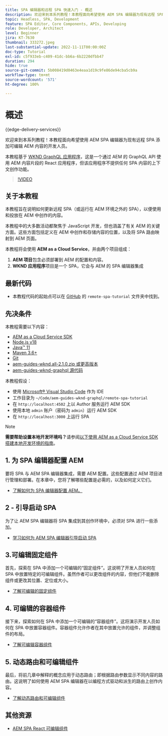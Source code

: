 ```yaml
---
title: SPA 编辑器和远程 SPA 快速入门 - 概述
description: 欢迎来到本系列教程！本教程面向希望使用 AEM SPA 编辑器为现有远程 SPA 添加可编辑 AEM 内容的开发人员。
topic: Headless, SPA, Development
feature: SPA Editor, Core Components, APIs, Developing
role: Developer, Architect
level: Beginner
jira: KT-7630
thumbnail: 333272.jpeg
last-substantial-update: 2022-11-11T00:00:00Z
doc-type: Tutorial
exl-id: c5f933eb-c409-41dc-bb6a-6b2220dfbb47
duration: 294
hide: true
source-git-commit: 5b008419d0463e4eaa1d19c9fe86de94cba5cb9a
workflow-type: tm+mt
source-wordcount: '571'
ht-degree: 100%

---
```


# 概述

{{edge-delivery-services}}

欢迎来到本系列教程！本教程面向希望使用 AEM SPA 编辑器为现有远程 SPA 添加可编辑 AEM 内容的开发人员。

本教程基于 [WKND GraphQL 应用程序](https://experienceleague.adobe.com/docs/experience-manager-learn/getting-started-with-aem-headless/graphql/overview.html)，这是一个通过 AEM 的 GraphQL API 使用 AEM 内容片段的 React 应用程序，但该应用程序不提供任何 SPA 内容的上下文创作功能。

>[!VIDEO](https://video.tv.adobe.com/v/333272?quality=12&learn=on)

## 关于本教程

本教程旨在说明如何更新远程 SPA（或运行在 AEM 环境之外的 SPA），以便使用和投放在 AEM 中创作的内容。

本教程中的大多数活动都聚焦于 JavaScript 开发，但也涵盖了有关 AEM 的关键方面。这些方面包括定义在 AEM 中创作和存储内容的位置，以及将 SPA 路由映射到 AEM 页面。

本教程将会使用 **AEM as a Cloud Service**，并由两个项目组成：

1. __AEM 项目__&#x200B;包含必须部署到 AEM 的配置和内容。
1. __WKND 应用程序__&#x200B;项目是一个 SPA，它会与 AEM 的 SPA 编辑器集成

## 最新代码

+ 本教程代码的起始点可以在 [GitHub](https://github.com/adobe/aem-guides-wknd-graphql/tree/main/remote-spa-tutorial) 的 `remote-spa-tutorial` 文件夹中找到。

## 先决条件

本教程需要以下内容：

+ [AEM as a Cloud Service SDK](https://experienceleague.adobe.com/docs/experience-manager-learn/cloud-service/local-development-environment-set-up/aem-runtime.html?lang=zh-Hans)
+ [Node.js v18](https://nodejs.org/en/)
+ [Java™ 11](https://downloads.experiencecloud.adobe.com/content/software-distribution/en/general.html)
+ [Maven 3.6+](https://maven.apache.org/)
+ [Git](https://git-scm.com/downloads)
+ [aem-guides-wknd.all-2.1.0.zip 或更高版本](https://github.com/adobe/aem-guides-wknd/releases)
+ [aem-guides-wknd-graphql 源代码](https://github.com/adobe/aem-guides-wknd-graphql/tree/main)

本教程假设：

+ 使用 [Microsoft® Visual Studio Code](https://visualstudio.microsoft.com/) 作为 IDE
+ 工作目录为 `~/Code/aem-guides-wknd-graphql/remote-spa-tutorial`
+ 在 `http://localhost:4502` 上以 Author 服务运行 AEM SDK
+ 使用本地 `admin` 账户（密码为 `admin`）运行 AEM SDK
+ 在 `http://localhost:3000` 上运行 SPA

>[!NOTE]
>
> **需要帮助设置本地开发环境吗？**&#x200B;请参阅[以下使用 AEM as a Cloud Service SDK 搭建本地开发环境的指南](https://experienceleague.adobe.com/docs/experience-manager-learn/cloud-service/local-development-environment-set-up/overview.html)。

## &#x200B;1. 为 SPA 编辑器配置 AEM

要将 SPA 与 AEM SPA 编辑器集成，需要 AEM 配置。这些配置通过 AEM 项目进行管理和部署。在本章中，您将了解哪些配置是必需的，以及如何定义它们。

+ [了解如何为 SPA 编辑器配置 AEM。](./aem-configure.md)

## 2 - 引导启动 SPA

为了让 AEM SPA 编辑器将 SPA 集成到其创作环境中，必须对 SPA 进行一些添加。

+ [学习如何为 AEM SPA 编辑器引导启动 SPA](./spa-bootstrap.md)

## 3.可编辑固定组件

首先，探索在 SPA 中添加一个可编辑的“固定组件”。这说明了开发人员如何在 SPA 中放置特定的可编辑组件。虽然作者可以更改组件的内容，但他们不能删除组件或更改其位置、定位或大小。

+ [了解可编辑的固定组件](./spa-fixed-component.md)

## &#x200B;4. 可编辑的容器组件

接下来，探索如何在 SPA 中添加一个可编辑的“容器组件”。这将演示开发人员如何在 SPA 中放置容器组件。容器组件允许作者在其中放置允许的组件，并调整组件的布局。

+ [了解可编辑容器组件](./spa-container-component.md)

## &#x200B;5. 动态路由和可编辑组件

最后，将前几章中解释的概念应用于动态路由；即根据路由参数显示不同内容的路由。这说明了如何使用 AEM SPA 编辑器在以编程方式驱动和派生的路由上创作内容。

+ [了解动态路由和可编辑组件](./spa-dynamic-routes.md)

## 其他资源

+ [AEM SPA React 可编辑组件](https://www.npmjs.com/package/@adobe/aem-react-editable-components)
